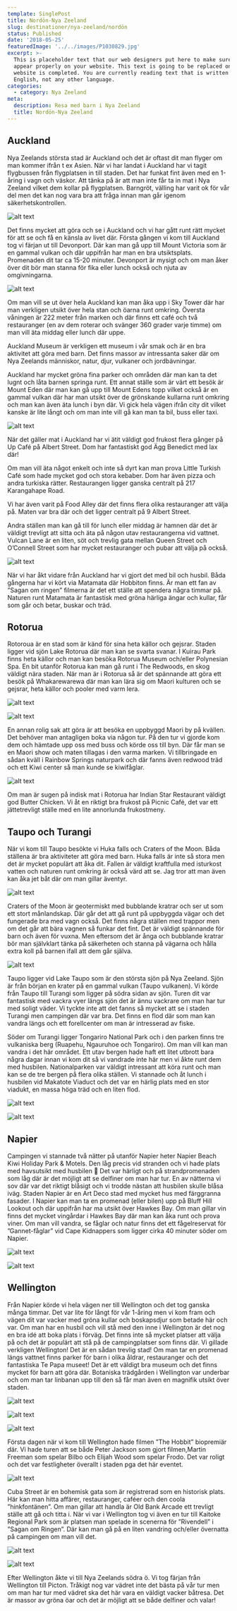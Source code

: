 ```yaml
---
template: SinglePost
title: Nordön-Nya Zeeland
slug: destinationer/nya-zeeland/nordön
status: Published
date: '2018-05-25'
featuredImage: '../../images/P1030829.jpg'
excerpt: >-
  This is placeholder text that our web designers put here to make sure words
  appear properly on your website. This text is going to be replaced once the
  website is completed. You are currently reading text that is written in
  English, not any other language.
categories:
  - category: Nya Zeeland
meta:
  description: Resa med barn i Nya Zeeland
  title: Nordön-Nya Zeeland
---
```

## Auckland

Nya Zeelands största stad är Auckland och det är oftast dit man flyger om man kommer ifrån t ex Asien. När vi har landat i Auckland har vi tagit flygbussen från flygplatsen in till staden. Det har funkat fint även med en 1-åring i vagn och väskor. Att tänka på är att man inte får ta in mat i Nya Zeeland vilket dem kollar på flygplatsen. Barngröt, välling har varit ok för vår del men det kan nog vara bra att fråga innan man går igenom säkerhetskontrollen.

![alt text](/images/P1030829.jpg "Vy över CBD Auckland-Nya Zeeland")

Det finns mycket att göra och se i Auckland och vi har gått runt rätt mycket för att se och få en känsla av livet där. Första gången vi kom till Auckland tog vi färjan ut till Devonport. Där kan man gå upp till Mount Victoria som är en gammal vulkan och där uppifrån har man en bra utsiktsplats. Promenaden dit tar ca 15-20 minuter. Devonport är mysigt och om man åker över dit bör man stanna för fika eller lunch också och njuta av omgivningarna.

![alt text](/images/P1030830.jpg "Mount Victoria, Devonport, Auckland")

Om man vill se ut över hela Auckland kan man åka upp i Sky Tower där har man verkligen utsikt över hela stan och öarna runt omkring. Översta våningen är 222 meter från marken och där finns ett café och två restauranger (en av dem roterar och svänger 360 grader varje timme) om man vill äta middag eller lunch där uppe.

Auckland Museum är verkligen ett museum i vår smak och är en bra aktivitet att göra med barn. Det finns massor av intressanta saker där om Nya Zeelands människor, natur, djur, vulkaner och jordbävningar.

Auckland har mycket gröna fina parker och områden där man kan ta det lugnt och låta barnen springa runt. Ett annat ställe som är värt ett besök är Mount Eden där man kan gå upp till Mount Edens topp vilket också är en gammal vulkan där har man utsikt över de grönskande kullarna runt omkring och man kan även äta lunch i byn där. Vi gick hela vägen ifrån city dit vilket kanske är lite långt och om man inte vill gå kan man ta bil, buss eller taxi.

![alt text](/images/P1080367.jpg "Park i Auckland")

När det gäller mat i Auckland har vi ätit väldigt god frukost flera gånger på Up Café på Albert Street. Dom har fantastiskt god Ägg Benedict med lax där!

Om man vill äta något enkelt och inte så dyrt kan man prova Little Turkish Café som hade mycket god och stora kebaber. Dom har även pizza och andra turkiska rätter. Restaurangen ligger ganska centralt på 217 Karangahape Road.

Vi har även varit på Food Alley där det finns flera olika restauranger att välja på. Maten var bra där och det ligger centralt på 9 Albert Street.

Andra ställen man kan gå till för lunch eller middag är hamnen där det är väldigt trevligt att sitta och äta på någon utav restaurangerna vid vattnet. Vulcan Lane är en liten, söt och trevlig gata mellan Queen Street och O’Connell Street som har mycket restauranger och pubar att välja på också.

![alt text](/images/P1080293.jpg "Hamnen i Auckland")

När vi har åkt vidare från Auckland har vi gjort det med bil och husbil. Båda gångerna har vi kört via Matamata där Hobbiton finns. Är man ett fan av ”Sagan om ringen” filmerna är det ett ställe att spendera några timmar på. Naturen runt Matamata är fantastisk med gröna härliga ängar och kullar, får som går och betar, buskar och träd.

## Rotorua

Rotoroua är en stad som är känd för sina heta källor och gejsrar. Staden ligger vid sjön Lake Rotorua där man kan se svarta svanar. I Kuirau Park finns heta källor och man kan besöka Rotorua Museum och/eller Polynesian Spa. En bit utanför Rotorua kan man gå runt i The Redwoods, en skog väldigt nära staden. När man är i Rotorua så är det spännande att göra ett besök på Whakarewarewa där man kan lära sig om Maori kulturen och se gejsrar, heta källor och pooler med varm lera.

![alt text](/images/P1040087.jpg "Whakarewarewa i Rotorua")

![alt text](/images/P1030984.jpg "Svarta svanar i Lake Rotorua")

En annan rolig sak att göra är att besöka en uppbyggd Maori by på kvällen. Det behöver man antagligen boka via någon tur. På den tur vi gjorde kom dem och hämtade upp oss med buss och körde oss till byn. Där får man se en Maori show och maten tillagas i den varma marken. Vi tillbringade en sådan kväll i Rainbow Springs naturpark och där fanns även redwood träd och ett Kiwi center så man kunde se kiwifåglar.

![alt text](/images/P1040150.jpg "Rotorua museum")

Om man är sugen på indisk mat i Rotorua har Indian Star Restaurant väldigt god Butter Chicken. Vi åt en riktigt bra frukost på Picnic Café, det var ett jättetrevligt ställe med en lite annorlunda frukostmeny.

## Taupo och Turangi

När vi kom till Taupo besökte vi Huka falls och Craters of the Moon. Båda ställena är bra aktiviteter att göra med barn. Huka falls är inte så stora men det är mycket populärt att åka dit. Fallen är väldigt kraftfulla med isturkost vatten och naturen runt omkring är också värd att se. Jag tror att man även kan åka jet båt där om man gillar äventyr.

![alt text](/images/P1080437.jpg "Huka falls i Taupo")

Craters of the Moon är geotermiskt med bubblande kratrar och ser ut som ett stort månlandskap. Där går det att gå runt på uppbyggda vägar och det fungerade bra med vagn också. Det finns några ställen med trappor men om det går att bära vagnen så funkar det fint. Det är väldigt spännande för barn och även för vuxna. Men eftersom det är ånga och bubblande kratrar bör man självklart tänka på säkerheten och stanna på vägarna och hålla extra koll på barnen ifall att dem går själva.

![alt text](/images/P1080458.jpg "Craters of the Moon i Taupo")

Taupo ligger vid Lake Taupo som är den största sjön på Nya Zeeland. Sjön är från början en krater på en gammal vulkan (Taupo vulkanen). Vi körde från Taupo till Turangi som ligger på södra sidan av sjön. Turen dit var fantastisk med vackra vyer längs sjön det är ännu vackrare om man har tur med soligt väder. Vi tyckte inte att det fanns så mycket att se i staden Turangi men campingen där var bra. Det finns en flod där som man kan vandra längs och ett forellcenter om man är intresserad av fiske.

Söder om Turangi ligger Tongariro National Park och i den parken finns tre vulkaniska berg (Ruapehu, Ngauruhoe och Tongariro). Om man vill kan man vandra i det här området. Ett utav bergen hade haft ett litet utbrott bara några dagar innan vi kom dit så vi vandrade inte här men vi åkte runt dem med husbilen. Nationalparken var väldigt intressant att köra runt och man kan se de tre bergen på flera olika ställen. Vi stannade och åt lunch i husbilen vid Makatote Viaduct och det var en härlig plats med en stor viadukt, en massa höga träd och en liten flod.

![alt text](/images/P1080537.jpg "Tongariro National Park")

![alt text](/images/P1080580.jpg "Vattenfall på vägen")

## Napier

Campingen vi stannade två nätter på utanför Napier heter Napier Beach Kiwi Holiday Park & Motels. Den låg precis vid stranden och vi hade plats med havsutsikt med husbilen 🙂 Det var härligt och på strandpromenaden som låg där är det möjligt att se delfiner om man har tur. En av nätterna vi sov där var det riktigt blåsigt och vi trodde nästan att husbilen skulle blåsa iväg. Staden Napier är en Art Deco stad med mycket hus med färggranna fasader. I Napier kan man ta en promenad (eller bilen) upp på Bluff Hill Lookout och där uppifrån har ma utsikt över Hawkes Bay. Om man gillar vin finns det mycket vingårdar i Hawkes Bay där man kan åka runt och prova viner. Om man vill vandra, se fåglar och natur finns det ett fågelreservat för ”Gannet-fåglar” vid Cape Kidnappers som ligger cirka 40 minuter söder om Napier.

![alt text](/images/P1080656.jpg "Utsikt över Hawkes Bay i Napier")

![alt text](/images/P1080665.jpg "Art Deco hus i Napier")

## Wellington

Från Napier körde vi hela vägen ner till Wellington och det tog ganska många timmar. Det var lite för långt för vår 1-åring men vi kom fram och vägen dit var vacker med gröna kullar och boskapsdjur som betade här och var. Om man har en husbil och vill stå med den inne i Wellington är det nog en bra idé att boka plats i förväg. Det finns inte så mycket platser att välja på och det är populärt att stå på de campingplatser som finns där. Vi gillade verkligen Wellington! Det är en sådan trevlig stad! Om man tar en promenad längs vattnet finns parker för barn i olika åldrar, restauranger och det fantastiska Te Papa museet! Det är ett väldigt bra museum och det finns mycket för barn att göra där. Botaniska trädgården i Wellington var underbar och om man tar linbanan upp till den så får man även en magnifik utsikt över staden.

![alt text](/images/P1080825.jpg "Vy över Wellington från Botaniska trädgården")

![alt text](/images/P1080877.jpg "Biograf i Wellington")

![alt text](/images/P1080885.jpg "Trollen i The Hobbit på Te Papa museet")

Första dagen när vi kom till Wellington hade filmen ”The Hobbit” biopremiär där. Vi hade turen att se både Peter Jackson som gjort filmen,Martin Freeman som spelar Bilbo och Elijah Wood som spelar Frodo. Det var roligt och det var festligheter överallt i staden pga det här eventet.

![alt text](/images/P1080873.jpg "Hinkfontänen på Cuba Street i Wellington")

Cuba Street är en bohemisk gata som är registrerad som en historisk plats. Här kan man hitta affärer, restauranger, caféer och den coola ”hinkfontänen”. Om man gillar att handla är Old Bank Arcade ett trevligt ställe att gå och titta i. När vi var i Wellington tog vi även en tur till Kaitoke Regional Park som är platsen man spelade in scenerna för ”Rivendell” i ”Sagan om Ringen”. Där kan man gå på en liten vandring och/eller övernatta på campingen om man vill det.

![alt text](/images/P1080928.jpg "Kaitoke Regional Park")

![alt text](/images/P1080945.jpg "Kaitoke Regional Park")

Efter Wellington åkte vi till Nya Zeelands södra ö. Vi tog färjan från Wellington till Picton. Tråkigt nog var vädret inte det bästa på vår tur men om man har tur med vädret ska det här vara en väldigt vacker båtresa. Det är massor av gröna öar och det är möjligt att se både delfiner och valar!
